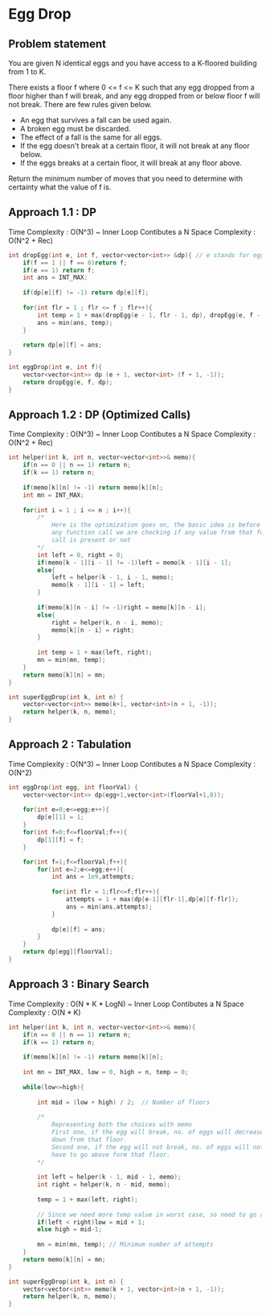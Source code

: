 # Egg Drop

## Problem statement

You are given N identical eggs and you have access to a K-floored building from 1 to K.

There exists a floor f where 0 <= f <= K such that any egg dropped from a floor higher than f will break, and any egg dropped from or below floor f will not break.
There are few rules given below. 

- An egg that survives a fall can be used again.
- A broken egg must be discarded.
- The effect of a fall is the same for all eggs.
- If the egg doesn't break at a certain floor, it will not break at any floor below.
- If the eggs breaks at a certain floor, it will break at any floor above.

Return the minimum number of moves that you need to determine with certainty what the value of f is.

## Approach 1.1 : DP

Time Complexity : O(N^3) ~ Inner Loop Contibutes a N
Space Complexity : O(N^2 + Rec)

```cpp
int dropEgg(int e, int f, vector<vector<int>> &dp){ // e stands for egg while f for floor
    if(f == 1 || f == 0)return f;
    if(e == 1) return f;
    int ans = INT_MAX;
    
    if(dp[e][f] != -1) return dp[e][f];
    
    for(int flr = 1 ; flr <= f ; flr++){
        int temp = 1 + max(dropEgg(e - 1, flr - 1, dp), dropEgg(e, f - flr, dp));
        ans = min(ans, temp);
    }
    
    return dp[e][f] = ans;
}

int eggDrop(int e, int f){
    vector<vector<int>> dp (e + 1, vector<int> (f + 1, -1));
    return dropEgg(e, f, dp);
}
```

## Approach 1.2 : DP (Optimized Calls)

Time Complexity : O(N^3) ~ Inner Loop Contibutes a N
Space Complexity : O(N^2 + Rec)

```cpp
int helper(int k, int n, vector<vector<int>>& memo){
    if(n == 0 || n == 1) return n;
    if(k == 1) return n;
    
    if(memo[k][n] != -1) return memo[k][n];
    int mn = INT_MAX;
    
    for(int i = 1 ; i <= n ; i++){
        /* 
            Here is the optimization goes on, the basic idea is before 
            any function call we are checking if any value from that function 
            call is present or not
        */
        int left = 0, right = 0;
        if(memo[k - 1][i - 1] != -1)left = memo[k - 1][i - 1];
        else{
            left = helper(k - 1, i - 1, memo);
            memo[k - 1][i - 1] = left;
        }
        
        if(memo[k][n - i] != -1)right = memo[k][n - i];
        else{
            right = helper(k, n - i, memo);
            memo[k][n - i] = right;
        }
        
        int temp = 1 + max(left, right);
        mn = min(mn, temp); 
    }
    return memo[k][n] = mn;
}

int superEggDrop(int k, int n) {
    vector<vector<int>> memo(k+1, vector<int>(n + 1, -1));
    return helper(k, n, memo);
}
```

## Approach 2 : Tabulation

Time Complexity : O(N^3) ~ Inner Loop Contibutes a N
Space Complexity : O(N^2)

```cpp
int eggDrop(int egg, int floorVal) {
    vector<vector<int>> dp(egg+1,vector<int>(floorVal+1,0));
    
    for(int e=0;e<=egg;e++){
        dp[e][1] = 1;
    }
    for(int f=0;f<=floorVal;f++){
        dp[1][f] = f;
    }

    for(int f=1;f<=floorVal;f++){
        for(int e=2;e<=egg;e++){
            int ans = 1e9,attempts;
    
            for(int flr = 1;flr<=f;flr++){
                attempts = 1 + max(dp[e-1][flr-1],dp[e][f-flr]);
                ans = min(ans,attempts);
            }
            
            dp[e][f] = ans;
        }
    }
    return dp[egg][floorVal];
}
```

## Approach 3 : Binary Search 

Time Complexity : O(N \* K \* LogN) ~ Inner Loop Contibutes a N
Space Complexity : O(N \* K)

```cpp
int helper(int k, int n, vector<vector<int>>& memo){
    if(n == 0 || n == 1) return n;
    if(k == 1) return n;
    
    if(memo[k][n] != -1) return memo[k][n];
    
    int mn = INT_MAX, low = 0, high = n, temp = 0;
    
    while(low<=high){
        
        int mid = (low + high) / 2;  // Number of floors
        
        /* 
            Representing both the choices with memo
            First one, if the egg will break, no. of eggs will decreased and we have to
            down from that floor.
            Second one, if the egg will not break, no. of eggs will not decreased and we
            have to go above form that floor.
        */
        
        int left = helper(k - 1, mid - 1, memo);
        int right = helper(k, n - mid, memo);
        
        temp = 1 + max(left, right);
        
        // Since we need more temp value in worst case, so need to go above
        if(left < right)low = mid + 1;
        else high = mid-1;    
        
        mn = min(mn, temp); // Minimum number of attempts
    }
    return memo[k][n] = mn;
}

int superEggDrop(int k, int n) {
    vector<vector<int>> memo(k + 1, vector<int>(n + 1, -1));
    return helper(k, n, memo);
}
```